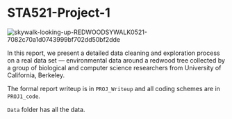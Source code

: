 # STA521-Project-1

![skywalk-looking-up-REDWOODSYWALK0521-7082c70a1d0743999bf702dd50bf2dde](https://user-images.githubusercontent.com/67173948/212357813-f977023a-c8d2-4a5d-a47c-fd7dbd97d399.jpg)


In this report, we present a detailed data cleaning and exploration process on a real data set — environmental data around a redwood tree collected by a group of biological and computer science researchers from University of California, Berkeley.

The formal report writeup is in `PROJ_Writeup` and all coding schemes are in `PROJ1_code`. 

`Data` folder has all the data. 
